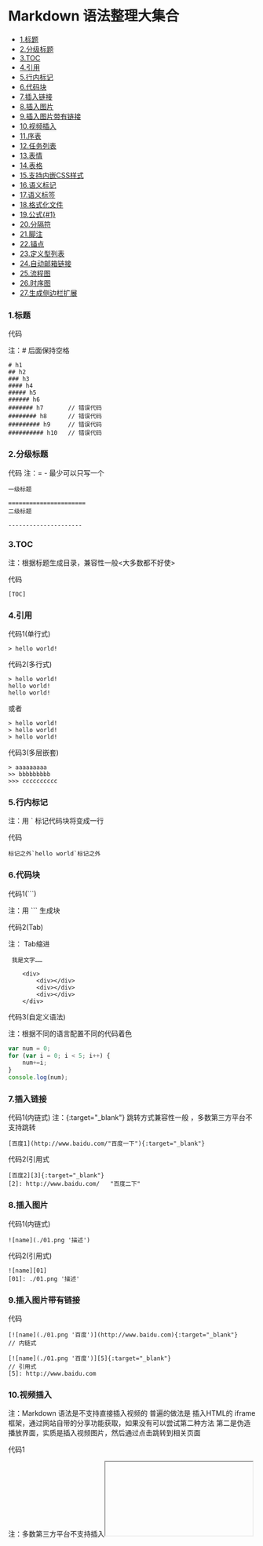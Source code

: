 # Markdown 语法整理大集合
- [1.标题](https://github.com/FullStackPark/Knowledge/blob/master/Markdown%E6%94%AF%E6%8C%81%E7%9A%84%E6%A0%87%E7%AD%BE.md#1%E6%A0%87%E9%A2%98)
- [2.分级标题](https://github.com/FullStackPark/Knowledge/blob/master/Markdown%E6%94%AF%E6%8C%81%E7%9A%84%E6%A0%87%E7%AD%BE.md#2%E5%88%86%E7%BA%A7%E6%A0%87%E9%A2%98)
- [3.TOC](https://github.com/FullStackPark/Knowledge/blob/master/Markdown%E6%94%AF%E6%8C%81%E7%9A%84%E6%A0%87%E7%AD%BE.md#3toc)
- [4.引用](https://github.com/FullStackPark/Knowledge/blob/master/Markdown%E6%94%AF%E6%8C%81%E7%9A%84%E6%A0%87%E7%AD%BE.md#4%E5%BC%95%E7%94%A8)
- [5.行内标记](https://github.com/FullStackPark/Knowledge/blob/master/Markdown%E6%94%AF%E6%8C%81%E7%9A%84%E6%A0%87%E7%AD%BE.md#5%E8%A1%8C%E5%86%85%E6%A0%87%E8%AE%B0)
- [6.代码块](https://github.com/FullStackPark/Knowledge/blob/master/Markdown%E6%94%AF%E6%8C%81%E7%9A%84%E6%A0%87%E7%AD%BE.md#6%E4%BB%A3%E7%A0%81%E5%9D%97)
- [7.插入链接](https://github.com/FullStackPark/Knowledge/blob/master/Markdown%E6%94%AF%E6%8C%81%E7%9A%84%E6%A0%87%E7%AD%BE.md#7%E6%8F%92%E5%85%A5%E9%93%BE%E6%8E%A5)
- [8.插入图片](https://github.com/FullStackPark/Knowledge/blob/master/Markdown%E6%94%AF%E6%8C%81%E7%9A%84%E6%A0%87%E7%AD%BE.md#8%E6%8F%92%E5%85%A5%E5%9B%BE%E7%89%87)
- [9.插入图片带有链接](https://github.com/FullStackPark/Knowledge/blob/master/Markdown%E6%94%AF%E6%8C%81%E7%9A%84%E6%A0%87%E7%AD%BE.md#9%E6%8F%92%E5%85%A5%E5%9B%BE%E7%89%87%E5%B8%A6%E6%9C%89%E9%93%BE%E6%8E%A5)
- [10.视频插入](https://github.com/FullStackPark/Knowledge/blob/master/Markdown%E6%94%AF%E6%8C%81%E7%9A%84%E6%A0%87%E7%AD%BE.md#10%E8%A7%86%E9%A2%91%E6%8F%92%E5%85%A5)
- [11.序表](https://github.com/FullStackPark/Knowledge/blob/master/Markdown%E6%94%AF%E6%8C%81%E7%9A%84%E6%A0%87%E7%AD%BE.md#11%E5%BA%8F%E8%A1%A8)
- [12.任务列表](https://github.com/FullStackPark/Knowledge/blob/master/Markdown%E6%94%AF%E6%8C%81%E7%9A%84%E6%A0%87%E7%AD%BE.md#12%E4%BB%BB%E5%8A%A1%E5%88%97%E8%A1%A8)
- [13.表情](https://github.com/FullStackPark/Knowledge/blob/master/Markdown%E6%94%AF%E6%8C%81%E7%9A%84%E6%A0%87%E7%AD%BE.md#13%E8%A1%A8%E6%83%85)
- [14.表格](https://github.com/FullStackPark/Knowledge/blob/master/Markdown%E6%94%AF%E6%8C%81%E7%9A%84%E6%A0%87%E7%AD%BE.md#14%E8%A1%A8%E6%A0%BC)
- [15.支持内嵌CSS样式](https://github.com/FullStackPark/Knowledge/blob/master/Markdown%E6%94%AF%E6%8C%81%E7%9A%84%E6%A0%87%E7%AD%BE.md#15%E6%94%AF%E6%8C%81%E5%86%85%E5%B5%8Ccss%E6%A0%B7%E5%BC%8F)
- [16.语义标记](https://github.com/FullStackPark/Knowledge/blob/master/Markdown%E6%94%AF%E6%8C%81%E7%9A%84%E6%A0%87%E7%AD%BE.md#16%E8%AF%AD%E4%B9%89%E6%A0%87%E8%AE%B0)
- [17.语义标签](https://github.com/FullStackPark/Knowledge/blob/master/Markdown%E6%94%AF%E6%8C%81%E7%9A%84%E6%A0%87%E7%AD%BE.md#17%E8%AF%AD%E4%B9%89%E6%A0%87%E7%AD%BE)
- [18.格式化文件](https://github.com/FullStackPark/Knowledge/blob/master/Markdown%E6%94%AF%E6%8C%81%E7%9A%84%E6%A0%87%E7%AD%BE.md#18%E6%A0%BC%E5%BC%8F%E5%8C%96%E6%96%87%E6%9C%AC)
- [19.公式{#1}](https://github.com/FullStackPark/Knowledge/blob/master/Markdown%E6%94%AF%E6%8C%81%E7%9A%84%E6%A0%87%E7%AD%BE.md#19%E5%85%AC%E5%BC%8F-1)
- [20.分隔符](https://github.com/FullStackPark/Knowledge/blob/master/Markdown%E6%94%AF%E6%8C%81%E7%9A%84%E6%A0%87%E7%AD%BE.md#20%E5%88%86%E9%9A%94%E7%AC%A6)
- [21.脚注](https://github.com/FullStackPark/Knowledge/blob/master/Markdown%E6%94%AF%E6%8C%81%E7%9A%84%E6%A0%87%E7%AD%BE.md#21%E8%84%9A%E6%B3%A8)
- [22.锚点](https://github.com/FullStackPark/Knowledge/blob/master/Markdown%E6%94%AF%E6%8C%81%E7%9A%84%E6%A0%87%E7%AD%BE.md#22%E9%94%9A%E7%82%B9)
- [23.定义型列表](https://github.com/FullStackPark/Knowledge/blob/master/Markdown%E6%94%AF%E6%8C%81%E7%9A%84%E6%A0%87%E7%AD%BE.md#23%E5%AE%9A%E4%B9%89%E5%9E%8B%E5%88%97%E8%A1%A8)
- [24.自动邮箱链接](https://github.com/FullStackPark/Knowledge/blob/master/Markdown%E6%94%AF%E6%8C%81%E7%9A%84%E6%A0%87%E7%AD%BE.md#24%E8%87%AA%E5%8A%A8%E9%82%AE%E7%AE%B1%E9%93%BE%E6%8E%A5)
- [25.流程图](https://github.com/FullStackPark/Knowledge/blob/master/Markdown%E6%94%AF%E6%8C%81%E7%9A%84%E6%A0%87%E7%AD%BE.md#25%E6%B5%81%E7%A8%8B%E5%9B%BE)
- [26.时序图](https://github.com/FullStackPark/Knowledge/blob/master/Markdown%E6%94%AF%E6%8C%81%E7%9A%84%E6%A0%87%E7%AD%BE.md#26%E6%97%B6%E5%BA%8F%E5%9B%BE)
- [27.生成侧边栏扩展](https://github.com/FullStackPark/Knowledge/blob/master/Markdown%E6%94%AF%E6%8C%81%E7%9A%84%E6%A0%87%E7%AD%BE.md#27%E7%94%9F%E6%88%90%E4%BE%A7%E8%BE%B9%E6%A0%8F%E6%89%A9%E5%B1%95)

### 1.标题

代码

注：# 后面保持空格
```
# h1
## h2
### h3
#### h4
##### h5
###### h6
####### h7       // 错误代码
######## h8      // 错误代码
######### h9     // 错误代码
########## h10   // 错误代码

```
### 2.分级标题

代码
注：= - 最少可以只写一个
```
一级标题

======================
二级标题

---------------------
```
### 3.TOC
注：根据标题生成目录，兼容性一般<大多数都不好使>

代码
```
[TOC]
```
### 4.引用
代码1(单行式)
```
> hello world!
```
代码2(多行式)
```
> hello world!
hello world!
hello world!
```
或者
```
> hello world!
> hello world!
> hello world!
```
代码3(多层嵌套)
```
> aaaaaaaaa
>> bbbbbbbbb
>>> cccccccccc
```
### 5.行内标记
注：用 ` 标记代码块将变成一行

代码
```
标记之外`hello world`标记之外
```
### 6.代码块
代码1(```)

注：用 ``` 生成块

代码2(Tab)

注： Tab缩进
```
 我是文字……

    <div>   
        <div></div>
        <div></div>
        <div></div>
    </div>
```
代码3(自定义语法)

注：根据不同的语言配置不同的代码着色
```javascript
var num = 0;
for (var i = 0; i < 5; i++) {
    num+=i;
}
console.log(num);
```
### 7.插入链接
代码1(内链式)
注：{:target="_blank"} 跳转方式兼容性一般 ，多数第三方平台不支持跳转
```
[百度1](http://www.baidu.com/"百度一下"){:target="_blank"}
```
代码2(引用式
```
[百度2][3]{:target="_blank"}
[2]: http://www.baidu.com/   "百度二下"
```
### 8.插入图片
代码1(内链式)
```
![name](./01.png '描述')
```
代码2(引用式)
```
![name][01]
[01]: ./01.png '描述'
```
### 9.插入图片带有链接
代码
```
[![name](./01.png '百度')](http://www.baidu.com){:target="_blank"}         // 内链式

[![name](./01.png '百度')][5]{:target="_blank"}                         // 引用式
[5]: http://www.baidu.com
```
### 10.视频插入
注：Markdown 语法是不支持直接插入视频的
普遍的做法是 插入HTML的 iframe 框架，通过网站自带的分享功能获取，如果没有可以尝试第二种方法
第二是伪造播放界面，实质是插入视频图片，然后通过点击跳转到相关页面

代码1

注：多数第三方平台不支持插入<iframe>视频
```
<iframe height=498 width=510 src='http://player.youku.com/embed/XMjgzNzM0NTYxNg==' frameborder=0 'allowfullscreen'></iframe>
```

代码2
```
[![youku2](./youku2.png)](http://v.youku.com/v_show/id_XMjgzNzM0NTYxNg==.html?spm=a2htv.20009910.contentHolderUnit2.A&from=y1.3-tv-grid-1007-9910.86804.1-2#paction){:target="_blank"}
```
### 11.序表
代码1(有序)

注：序列.后 保持空格
```
1. one
2. two
3. three
```
代码2(无序)
```
* one
* two
* three
```
代码3(序表嵌套)
```
1. one
    1. one-1
    2. two-2
2. two
    * two-1
    * two-2
```

### 12.任务列表
注：兼容性一般 要隔开一行

代码
```
这是文字……

- [x] 选项一
- [ ] 选项二  
- [ ]  [选项3]
```
### 13.表情
[表情代码地址](https://www.webpagefx.com/tools/emoji-cheat-sheet/)

### 14.表格
注： : 代表对齐方式 , : 与 | 之间不要有空格，否则对齐会有些不兼容

代码1
```
|    a    |       b       |      c     |
|:-------:|:------------- | ----------:|
|   居中  |     左对齐    |   右对齐   |
|=========|===============|============|
```
代码2(简约写法)
```
a  | b | c  
:-:|:- |-:
    居中    |     左对齐      |   右对齐    
============|=================|=============
```

### 15.支持内嵌CSS样式
代码
```
<p style="color: #AD5D0F;font-size: 30px; font-family: '宋体';">内联样式</p>
```
### 16.语义标记


|描述|效果|代码|
|:---:|:---:|:---:|
|斜体|*斜体*|\*斜体*|
|斜体|	_斜体_|	\_斜体_|
|加粗|	**加粗**|	\*\*加粗**|
|加粗+斜体|	***加粗+斜体***|	\*\*\*加粗+斜体***|
|加粗+斜体|	**_加粗+斜体_**|	\*\*\_加粗+斜体_**|
|删除线|~~删除线~~|	\~\~删除线~~|

### 17.语义标签

|描述|效果|代码|
|:--:|:--:|:--:|
|斜体|<i>斜体</i>|	\<i>斜体\</i>|
|加粗|<b>加粗</b>|\<b>加粗\</b>|
|强调|<em>强调</em>|\<em>强调\</em>|
|上标|Z<sup>a</sup>|Z\<sup>a\</sup>|
|下标|Z<sub>a</sub>|Z\<sub>a\</sub>|
|键盘文本|<kbd>Ctrl</kbd>|\<kbd>Ctrl\</kbd>|
|换行|	|\<br />|

### 18.格式化文本
保持输入排版格式不变

注：对内置标签需要破坏结构才能显示

代码
```
<pre>
hello world
         hi
  hello world
</pre>
```
错误解决方法

注：标签内部添加空格 或者 直接使用 ``` 标记来处理

代码1(插入空格)
```
<pre>
    < div>   
        < div>< /div>
        < div>< /div>
        < div>< /div>
    < /div>
</pre>
```
### 19.公式 {#1}
注：1个$左对齐，2个居中

代码
```
$$ x \href{why-equal.html}{=} y^2 + 1 $$
$ x = {-b \pm \sqrt{b^2-4ac} \over 2a}. $
```
$$ x \href{why-equal.html}{=} y^2 + 1 $$
$ x = {-b \pm \sqrt{b^2-4ac} \over 2a}. $

### 20.分隔符
注：最少三个 --- 或 *** 或 * * *

代码
```
***
---
* * *
```
### 21.脚注
代码
```
Markdown[^1]
[^1]: Markdown是一种纯文本标记语言        // 在文章最后面显示脚注
```
Markdown[^1]
[^1]: Markdown是一种纯文本标记语言        // 在文章最后面显示脚注

### 22.锚点
代码
注：只有标题支持锚点 跳转目录方括号后 保持空格
```
[公式标题锚点](#1)

### [需要跳转的目录] {#1}    // 方括号后保持空格
```
[公式标题锚点]()

### 23.定义型列表
注：解释型定义
代码
```
Markdown
:    轻量级文本标记语言，可以转换成html，pdf等格式  //  开头一个`:` + `Tab` 或 四个空格

代码块定义
:    代码块定义……

        var a = 10;            // 保持空一行与 递进缩进
```

### 24.自动邮箱链接
代码
```
<xxx@outlook.com>
```

### 25.流程图
代码1
```
st=>start: 开始|past:> http://www.baidu.com // 开始
e=>end: 结束                // 结束
c1=>condition: 条件1:>http://www.baidu.com[_parent]    // 判断条件
c2=>condition: 条件2        // 判断条件
c3=>condition: 条件3        // 判断条件
io=>inputoutput: 输出        // 输出
//----------------以上为定义参数-------------------------

//----------------以下为连接参数-------------------------
// 开始->判断条件1为no->判断条件2为no->判断条件3为no->输出->结束
st->c1(yes,right)->c2(yes,right)->c3(yes,right)->io->e
c1(no)->e                     // 条件1不满足->结束
c2(no)->e                     // 条件2不满足->结束
c3(no)->e                     // 条件3不满足->结束
```
代码详解

流程图分为两个部分： 定义参数 然后 连接参数

定义示例：
```
tag=>type: content:>url           // 形参格式    
st=>start: 开始:>http://www.baidu.com[blank]    //实参格式
```
注： st=>start: 开始 的：后面保持空格

|形参|实参|含义|
|:---|:---|:---|
|tag|st|标签 (可以自定义)|
|=>|=>|赋值|
|type|start|类型 (6种类型)|
|content|开始|描述内容 (可以自定义)|
|:>url|http://www.baidu.com[blank]|链接与跳转方式 兼容性很差|


|6种类型|含义|
|:--|:--|
|start|启动|
|end|结束|
|operation|程序|
|subroutine|子程序|
|condition|条件|
|inputoutput|输出|
连接示例：
```
st->c1(yes,right)->c2(yes,right)->c3(yes,right)->io->e
开始->判断条件1为no->判断条件2为no->判断条件3为no->输出->结束
```

|形参|实参|含义|
|:---|:---|:---|
|->|->|连接|
|condition|c1|条件|
|(布尔值,方向)	|(yes,right)|	如果满足向右连接，4种方向：right ，left，up ，down 默认为：down|

注：operation (程序); subroutine (子程序) ;condition (条件)，都可以在括号里加入连接方向。
```
operation(right)
subroutine(left)
condition(yes,right)      // 只有条件 才能加布尔值
```
代码2

注：添加样式和url跳转 需要添加第三方的脚本，
实际效果很差，使用起来麻烦，意义不大
```
st=>start: 启动|past:>http://www.baidu.com[blank]    // 开始
e=>end: 结束                        // 结束
op1=>operation: 方案一                // 运算1
sub2=>subroutine: 方案二|approved:>http://www.baidu.com[_parent]  // 运算2
sub3=>subroutine: 重新制定方案        // 运算2
cond1=>condition: 行不行？|request  // 判断条件1
cond2=>condition: 行不行？            // 判断条件2
io=>inputoutput: 结果满意            // 输出

// 开始->方案1->判断条件->
st->op1->cond1
// 判断条件1为no->方案2->判断条件2为no->重新制定方案->方案1
cond1(no,right)->sub2->cond2(no,right)->sub3(right)->op1
cond1(yes)->io->e          // 判断条件满足->输出->结束
cond2(yes)->io->e         // 判断条件满足->输出->结束
```

### 26.时序图
代码1
```
A->>B: 你好
Note left of A: 我在左边      // 注释方向，只有左右，没有上下
Note right of B: 我在右边
B-->A: 很高兴认识你
```
代码详解

注：A->>B: 你好 后面可以不写文字，但是一定要在最后加上：
Note left of A 代表注释在A的左边

|符号|含义|
|:--:|:--:|
|-|实线|
|>|实心箭头|
|--|虚线|
|>>|空心箭头|

代码2
```
起床->吃饭: 稀饭油条
吃饭->上班: 不要迟到了
上班->午餐: 吃撑了
上班->下班:
Note right of 下班: 下班了
下班->回家:
Note right of 回家: 到家了
回家-->>起床:
Note left of 起床: 新的一天
```
### 27.生成侧边栏扩展
注：生成侧边栏一般是插入JS，再就是模板，
总体来说，很是麻烦，效果一般，不作详解。
